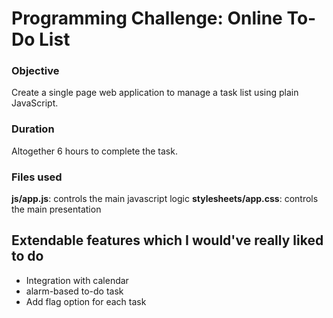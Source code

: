 # Programming Challenge: Online To-Do List

### Objective
Create a single page web application to manage a task list using plain JavaScript.

### Duration
Altogether 6 hours to complete the task.

### Files used
**js/app.js**: controls the main javascript logic
**stylesheets/app.css**: controls the main presentation

## Extendable features which I would've really liked to do

* Integration with calendar
* alarm-based to-do task
* Add flag option for each task